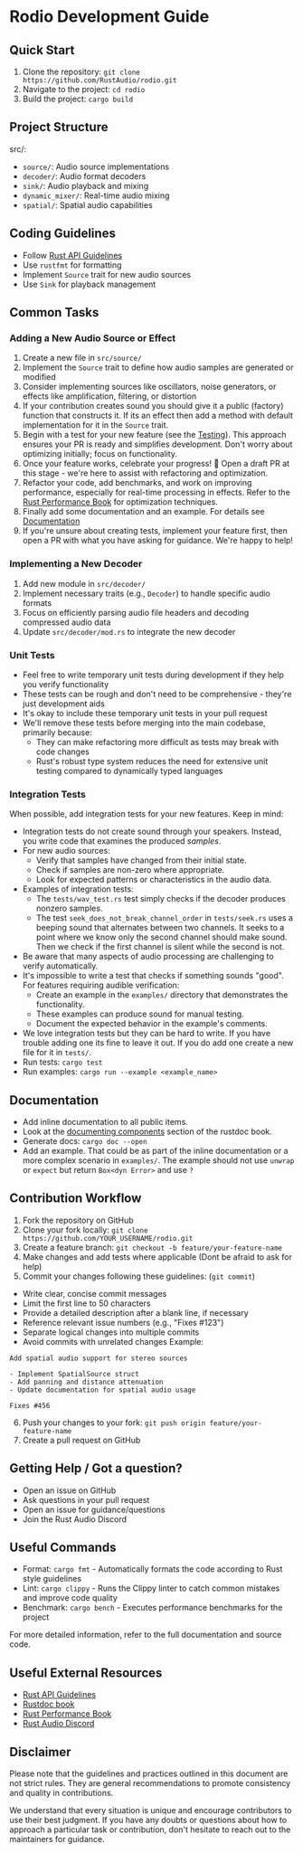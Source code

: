 # Rodio Development Guide

## Quick Start

1. Clone the repository: `git clone https://github.com/RustAudio/rodio.git`
2. Navigate to the project: `cd rodio`
3. Build the project: `cargo build`

## Project Structure

src/:
- `source/`: Audio source implementations
- `decoder/`: Audio format decoders
- `sink/`: Audio playback and mixing
- `dynamic_mixer/`: Real-time audio mixing
- `spatial/`: Spatial audio capabilities

## Coding Guidelines

- Follow [Rust API Guidelines](https://rust-lang.github.io/api-guidelines/)
- Use `rustfmt` for formatting
- Implement `Source` trait for new audio sources
- Use `Sink` for playback management

## Common Tasks

### Adding a New Audio Source or Effect

1. Create a new file in `src/source/`
2. Implement the `Source` trait to define how audio samples are generated or modified
3. Consider implementing sources like oscillators, noise generators, or effects like amplification, filtering, or distortion
4. If your contribution creates sound you should give it a public (factory) function that constructs it. If its an effect then add a method with default implementation for it in the `Source` trait.
5. Begin with a test for your new feature (see the [Testing](#testing)). This approach ensures your PR is ready and simplifies development. Don't worry about optimizing initially; focus on functionality.
6. Once your feature works, celebrate your progress! 🎉 Open a draft PR at this stage - we're here to assist with refactoring and optimization.
7. Refactor your code, add benchmarks, and work on improving performance, especially for real-time processing in effects. Refer to the [Rust Performance Book](https://nnethercote.github.io/perf-book/introduction.html) for optimization techniques.
8. Finally add some documentation and an example. For details see [Documentation]($documentation)
9. If you're unsure about creating tests, implement your feature first, then open a PR with what you have asking for guidance. We're happy to help!

### Implementing a New Decoder

1. Add new module in `src/decoder/`
2. Implement necessary traits (e.g., `Decoder`) to handle specific audio formats
3. Focus on efficiently parsing audio file headers and decoding compressed audio data
4. Update `src/decoder/mod.rs` to integrate the new decoder

### Unit Tests

- Feel free to write temporary unit tests during development if they help you verify functionality
- These tests can be rough and don't need to be comprehensive - they're just development aids
- It's okay to include these temporary unit tests in your pull request
- We'll remove these tests before merging into the main codebase, primarily because:
  - They can make refactoring more difficult as tests may break with code changes
  - Rust's robust type system reduces the need for extensive unit testing compared to dynamically typed languages

### Integration Tests

When possible, add integration tests for your new features. Keep in mind:

- Integration tests do not create sound through your speakers. Instead, you write code that examines the produced *samples*.
- For new audio sources:
  - Verify that samples have changed from their initial state.
  - Check if samples are non-zero where appropriate.
  - Look for expected patterns or characteristics in the audio data.
- Examples of integration tests:
  - The `tests/wav_test.rs` test simply checks if the decoder produces nonzero samples.
  - The test `seek_does_not_break_channel_order` in `tests/seek.rs` uses a beeping sound that alternates between two channels. It seeks to a point where we know only the second channel should make sound. Then we check if the first channel is silent while the second is not.
- Be aware that many aspects of audio processing are challenging to verify automatically.
- It's impossible to write a test that checks if something sounds "good". For features requiring audible verification:
  - Create an example in the `examples/` directory that demonstrates the functionality.
  - These examples can produce sound for manual testing.
  - Document the expected behavior in the example's comments.
- We love integration tests but they can be hard to write. If you have trouble adding one its fine to leave it out. If you do add one create a new file for it in `tests/`.
- Run tests: `cargo test`
- Run examples: `cargo run --example <example_name>`

## Documentation

- Add inline documentation to all public items.
- Look at the [documenting components](https://doc.rust-lang.org/rustdoc/how-to-write-documentation.html#documenting-components) section of the rustdoc book.
- Generate docs: `cargo doc --open`
- Add an example. That could be as part of the inline documentation or a more complex scenario in `examples/`. The example should not use `unwrap` or `expect` but return `Box<dyn Error>` and use `?`

## Contribution Workflow

1. Fork the repository on GitHub
2. Clone your fork locally: `git clone https://github.com/YOUR_USERNAME/rodio.git`
3. Create a feature branch: `git checkout -b feature/your-feature-name`
4. Make changes and add tests where applicable (Dont be afraid to ask for help)
5. Commit your changes following these guidelines: (`git commit`)
  - Write clear, concise commit messages
  - Limit the first line to 50 characters
  - Provide a detailed description after a blank line, if necessary
  - Reference relevant issue numbers (e.g., "Fixes #123")
  - Separate logical changes into multiple commits
  - Avoid commits with unrelated changes
  Example:
  ```
  Add spatial audio support for stereo sources

  - Implement SpatialSource struct
  - Add panning and distance attenuation
  - Update documentation for spatial audio usage

  Fixes #456
  ```
6. Push your changes to your fork: `git push origin feature/your-feature-name`
7. Create a pull request on GitHub

## Getting Help / Got a question?

- Open an issue on GitHub
- Ask questions in your pull request
- Open an issue for guidance/questions
- Join the Rust Audio Discord

## Useful Commands

- Format: `cargo fmt` - Automatically formats the code according to Rust style guidelines
- Lint: `cargo clippy` - Runs the Clippy linter to catch common mistakes and improve code quality
- Benchmark: `cargo bench` - Executes performance benchmarks for the project

For more detailed information, refer to the full documentation and source code.

## Useful External Resources

- [Rust API Guidelines](https://rust-lang.github.io/api-guidelines/)
- [Rustdoc book](https://doc.rust-lang.org/rustdoc/how-to-write-documentation.html)
- [Rust Performance Book](https://nnethercote.github.io/perf-book/introduction.html)
- [Rust Audio Discord](https://discord.com/invite/8qW6q2k)


## Disclaimer

Please note that the guidelines and practices outlined in this document
are not strict rules. They are general recommendations to promote
consistency and quality in contributions.

We understand that every situation is unique and encourage contributors
to use their best judgment. If you have any doubts or questions about
how to approach a particular task or contribution, don't hesitate to
reach out to the maintainers for guidance.
